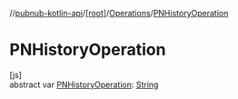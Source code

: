 //[pubnub-kotlin-api](../../../index.md)/[[root]](../index.md)/[Operations](index.md)/[PNHistoryOperation](-p-n-history-operation.md)

# PNHistoryOperation

[js]\
abstract var [PNHistoryOperation](-p-n-history-operation.md): [String](https://kotlinlang.org/api/latest/jvm/stdlib/kotlin-stdlib/kotlin/-string/index.html)
